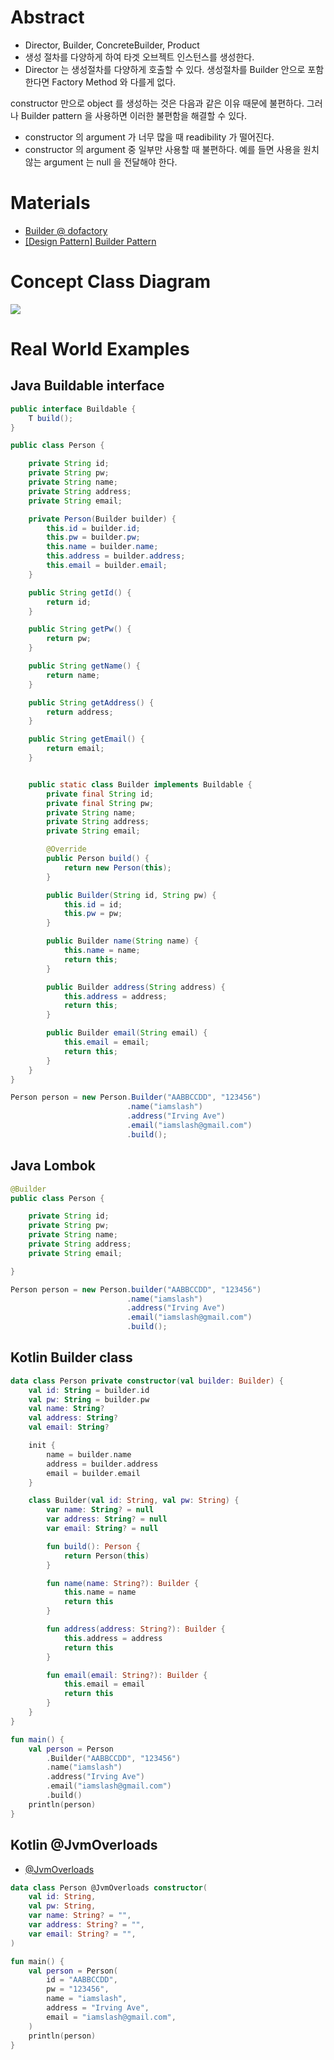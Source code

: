 # Abstract

- Director, Builder, ConcreteBuilder, Product
- 생성 절차를 다양하게 하여 타겟 오브젝트 인스턴스를 생성한다.
- Director 는 생성절차를 다양하게 호출할 수 있다. 생성절차를 Builder 안으로 포함한다면 Factory Method 와 다를게 없다.

constructor 만으로 object 를 생성하는 것은 다음과 같은 이유 때문에 불편하다. 그러나 Builder pattern 을 사용하면 이러한 불편함을 해결할 수 있다. 

* constructor 의 argument 가 너무 많을 때 readibility 가 떨어진다.
* constructor 의 argument 중 일부만 사용할 때 불편하다. 예를 들면 사용을 원치않는 argument 는 null 을 전달해야 한다. 

# Materials

* [Builder @ dofactory](https://www.dofactory.com/net/builder-design-pattern)
* [[Design Pattern] Builder Pattern](https://beomseok95.tistory.com/240)

# Concept Class Diagram

![](builder.png)

# Real World Examples

## Java Buildable interface

```java
public interface Buildable {
    T build();
}

public class Person {

    private String id;
    private String pw;
    private String name;
    private String address;
    private String email;

    private Person(Builder builder) {
        this.id = builder.id;
        this.pw = builder.pw;
        this.name = builder.name;
        this.address = builder.address;
        this.email = builder.email;
    }

    public String getId() {
        return id;
    }

    public String getPw() {
        return pw;
    }

    public String getName() {
        return name;
    }

    public String getAddress() {
        return address;
    }

    public String getEmail() {
        return email;
    }


    public static class Builder implements Buildable {
        private final String id;
        private final String pw;
        private String name;
        private String address;
        private String email;

        @Override
        public Person build() {
            return new Person(this);
        }

        public Builder(String id, String pw) {
            this.id = id;
            this.pw = pw;
        }

        public Builder name(String name) {
            this.name = name;
            return this;
        }

        public Builder address(String address) {
            this.address = address;
            return this;
        }

        public Builder email(String email) {
            this.email = email;
            return this;
        }
    }
}

Person person = new Person.Builder("AABBCCDD", "123456")
                          .name("iamslash")
                          .address("Irving Ave")
                          .email("iamslash@gmail.com")
                          .build();
```

## Java Lombok

```java
@Builder
public class Person {

    private String id;
    private String pw;
    private String name;
    private String address;
    private String email;

}

Person person = new Person.builder("AABBCCDD", "123456")
                          .name("iamslash")
                          .address("Irving Ave")
                          .email("iamslash@gmail.com")
                          .build();
```

## Kotlin Builder class

```kotlin
data class Person private constructor(val builder: Builder) {
    val id: String = builder.id
    val pw: String = builder.pw
    val name: String? 
    val address: String?
    val email: String?

    init {
        name = builder.name
        address = builder.address
        email = builder.email
    }

    class Builder(val id: String, val pw: String) {
        var name: String? = null
        var address: String? = null
        var email: String? = null

        fun build(): Person {
            return Person(this)
        }

        fun name(name: String?): Builder {
            this.name = name
            return this
        }

        fun address(address: String?): Builder {
            this.address = address
            return this
        }

        fun email(email: String?): Builder {
            this.email = email
            return this
        }
    }
}

fun main() {
    val person = Person
        .Builder("AABBCCDD", "123456")
        .name("iamslash")
        .address("Irving Ave")
        .email("iamslash@gmail.com")
        .build()
    println(person)
}
```

## Kotlin @JvmOverloads

* [@JvmOverloads](/kotiln/README.md#jvmoverloads)

```kotlin
data class Person @JvmOverloads constructor(
    val id: String,
    val pw: String,
    var name: String? = "",
    var address: String? = "",
    var email: String? = "",
)

fun main() {
    val person = Person(
        id = "AABBCCDD", 
        pw = "123456",
        name = "iamslash",
        address = "Irving Ave",
        email = "iamslash@gmail.com",
    )
    println(person)
}    
```
